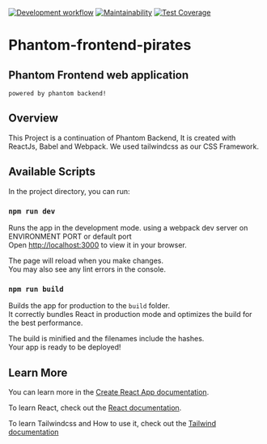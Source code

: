 [![Development workflow](https://github.com/atlp-rwanda/Phantom-frontend-pirates/actions/workflows/development.yml/badge.svg?branch=develop&event=push)](https://github.com/atlp-rwanda/Phantom-frontend-pirates/actions/workflows/development.yml)
[![Maintainability](https://api.codeclimate.com/v1/badges/39bd2ae9d63d745f4b01/maintainability)](https://codeclimate.com/github/atlp-rwanda/Phantom-frontend-pirates/maintainability)
[![Test Coverage](https://api.codeclimate.com/v1/badges/39bd2ae9d63d745f4b01/test_coverage)](https://codeclimate.com/github/atlp-rwanda/Phantom-frontend-pirates/test_coverage)

# Phantom-frontend-pirates
## Phantom Frontend web application 
`powered by phantom backend!`

## Overview
This Project is a continuation of Phantom Backend, It is created with ReactJs, Babel and Webpack. We used tailwindcss as our CSS Framework.

## Available Scripts

In the project directory, you can run:

### `npm run dev`

Runs the app in the development mode. using a webpack dev server on ENVIRONMENT PORT or default port\
Open [http://localhost:3000](http://localhost:3000) to view it in your browser.

The page will reload when you make changes.\
You may also see any lint errors in the console.

### `npm run build`

Builds the app for production to the `build` folder.\
It correctly bundles React in production mode and optimizes the build for the best performance.

The build is minified and the filenames include the hashes.\
Your app is ready to be deployed!

## Learn More

You can learn more in the [Create React App documentation](https://facebook.github.io/create-react-app/docs/getting-started).

To learn React, check out the [React documentation](https://reactjs.org/).

To learn Tailwindcss and How to use it, check out the [Tailwind documentation](https://tailwindcss.com/docs/installation)
